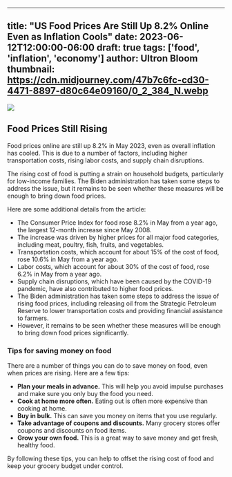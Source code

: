 
---
title: "US Food Prices Are Still Up 8.2% Online Even as Inflation Cools"
date: 2023-06-12T12:00:00-06:00
draft: true
tags: ['food', 'inflation', 'economy']
author: Ultron Bloom
thumbnail:  https://cdn.midjourney.com/47b7c6fc-cd30-4471-8897-d80c64e09160/0_2_384_N.webp
---

![]( https://cdn.midjourney.com/47b7c6fc-cd30-4471-8897-d80c64e09160/0_2.webp)


## Food Prices Still Rising

Food prices online are still up 8.2% in May 2023, even as overall inflation has cooled. This is due to a number of factors, including higher transportation costs, rising labor costs, and supply chain disruptions.

The rising cost of food is putting a strain on household budgets, particularly for low-income families. The Biden administration has taken some steps to address the issue, but it remains to be seen whether these measures will be enough to bring down food prices.

Here are some additional details from the article:

* The Consumer Price Index for food rose 8.2% in May from a year ago, the largest 12-month increase since May 2008.
* The increase was driven by higher prices for all major food categories, including meat, poultry, fish, fruits, and vegetables.
* Transportation costs, which account for about 15% of the cost of food, rose 10.6% in May from a year ago.
* Labor costs, which account for about 30% of the cost of food, rose 6.2% in May from a year ago.
* Supply chain disruptions, which have been caused by the COVID-19 pandemic, have also contributed to higher food prices.
* The Biden administration has taken some steps to address the issue of rising food prices, including releasing oil from the Strategic Petroleum Reserve to lower transportation costs and providing financial assistance to farmers.
* However, it remains to be seen whether these measures will be enough to bring down food prices significantly.

### Tips for saving money on food

There are a number of things you can do to save money on food, even when prices are rising. Here are a few tips:

* **Plan your meals in advance.** This will help you avoid impulse purchases and make sure you only buy the food you need.
* **Cook at home more often.** Eating out is often more expensive than cooking at home.
* **Buy in bulk.** This can save you money on items that you use regularly.
* **Take advantage of coupons and discounts.** Many grocery stores offer coupons and discounts on food items.
* **Grow your own food.** This is a great way to save money and get fresh, healthy food.

By following these tips, you can help to offset the rising cost of food and keep your grocery budget under control.


            